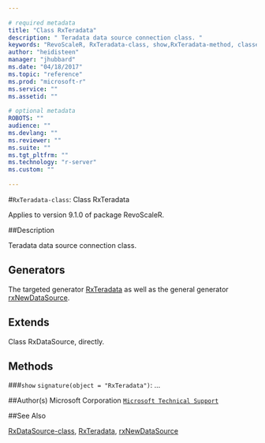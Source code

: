 ```yaml
--- 
 
# required metadata 
title: "Class RxTeradata" 
description: " Teradata data source connection class. " 
keywords: "RevoScaleR, RxTeradata-class, show,RxTeradata-method, classes" 
author: "heidisteen" 
manager: "jhubbard" 
ms.date: "04/18/2017" 
ms.topic: "reference" 
ms.prod: "microsoft-r" 
ms.service: "" 
ms.assetid: "" 
 
# optional metadata 
ROBOTS: "" 
audience: "" 
ms.devlang: "" 
ms.reviewer: "" 
ms.suite: "" 
ms.tgt_pltfrm: "" 
ms.technology: "r-server" 
ms.custom: "" 
 
--- 
```

 
 
 
 
 #`RxTeradata-class`: Class RxTeradata

 Applies to version 9.1.0 of package RevoScaleR.
 
 ##Description
 
Teradata data source connection class.
 
 
 ## Generators 

 
The targeted generator [RxTeradata](RxTeradata.md) as well as the general generator
[rxNewDataSource](../../r-reference/revoscaler/rxnew.md).
 
 ## Extends 

 
Class RxDataSource, directly.
 
 ## Methods 

 


###`show`
`signature(object = "RxTeradata")`: ...



 
 ##Author(s)
 Microsoft Corporation [`Microsoft Technical Support`](https://go.microsoft.com/fwlink/?LinkID=698556&clcid=0x409)
 
 
 ##See Also
 
[RxDataSource-class](../../r-reference/revoscaler/rxdatasource-class.md),
[RxTeradata](RxTeradata.md),
[rxNewDataSource](../../r-reference/revoscaler/rxnew.md)
   
 
